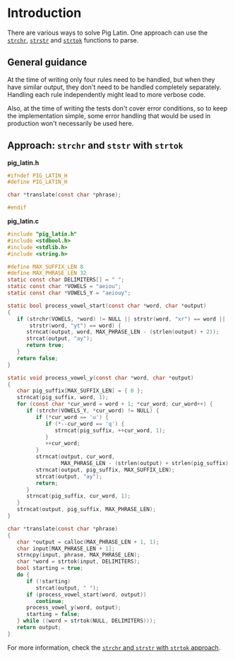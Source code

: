 # Introduction

There are various ways to solve Pig Latin.
One approach can use the [`strchr`][strchr], [`strstr`][strstr] and [`strtok`][strtok] functions to parse.

## General guidance

At the time of writing only four rules need to be handled, but when they have similar output, they don't need to be handled completely separately.
Handling each rule independently might lead to more verbose code.

Also, at the time of writing the tests don't cover error conditions, so to keep the implementation simple,
some error handling that would be used in production won't necessarily be used here.

## Approach: `strchr` and `ststr` with `strtok`

**pig_latin.h**

```c
#ifndef PIG_LATIN_H
#define PIG_LATIN_H

char *translate(const char *phrase);

#endif
```

**pig_latin.c**

```c
#include "pig_latin.h"
#include <stdbool.h>
#include <stdlib.h>
#include <string.h>

#define MAX_SUFFIX_LEN 8
#define MAX_PHRASE_LEN 32
static const char DELIMITERS[] = " ";
static const char *VOWELS = "aeiou";
static const char *VOWELS_Y = "aeiouy";

static bool process_vowel_start(const char *word, char *output)
{
   if (strchr(VOWELS, *word) != NULL || strstr(word, "xr") == word ||
       strstr(word, "yt") == word) {
      strncat(output, word, MAX_PHRASE_LEN - (strlen(output) + 2));
      strcat(output, "ay");
      return true;
   }
   return false;
}

static void process_vowel_y(const char *word, char *output)
{
   char pig_suffix[MAX_SUFFIX_LEN] = { 0 };
   strncat(pig_suffix, word, 1);
   for (const char *cur_word = word + 1; *cur_word; cur_word++) {
      if (strchr(VOWELS_Y, *cur_word) != NULL) {
         if (*cur_word == 'u') {
            if (*--cur_word == 'q') {
               strncat(pig_suffix, ++cur_word, 1);
            }
            ++cur_word;
         }
         strncat(output, cur_word,
                 MAX_PHRASE_LEN - (strlen(output) + strlen(pig_suffix) + 2));
         strncat(output, pig_suffix, MAX_SUFFIX_LEN);
         strcat(output, "ay");
         return;
      }
      strncat(pig_suffix, cur_word, 1);
   }
   strncat(output, pig_suffix, MAX_PHRASE_LEN);
}

char *translate(const char *phrase)
{
   char *output = calloc(MAX_PHRASE_LEN + 1, 1);
   char input[MAX_PHRASE_LEN + 1];
   strncpy(input, phrase, MAX_PHRASE_LEN);
   char *word = strtok(input, DELIMITERS);
   bool starting = true;
   do {
      if (!starting)
         strcat(output, " ");
      if (process_vowel_start(word, output))
         continue;
      process_vowel_y(word, output);
      starting = false;
   } while ((word = strtok(NULL, DELIMITERS)));
   return output;
}
```

For more information, check the [`strchr` and `strstr` with `strtok` approach][approach-strchr-strstr-strtok].

[approach-strchr-strstr-strtok]: https://exercism.org/tracks/c/exercises/pig-latin/approaches/strchr-strstr-strtok
[strchr]: https://cplusplus.com/reference/cstring/strchr/
[strstr]: https://cplusplus.com/reference/cstring/strstr/
[strtok]: https://cplusplus.com/reference/cstring/strtok/
